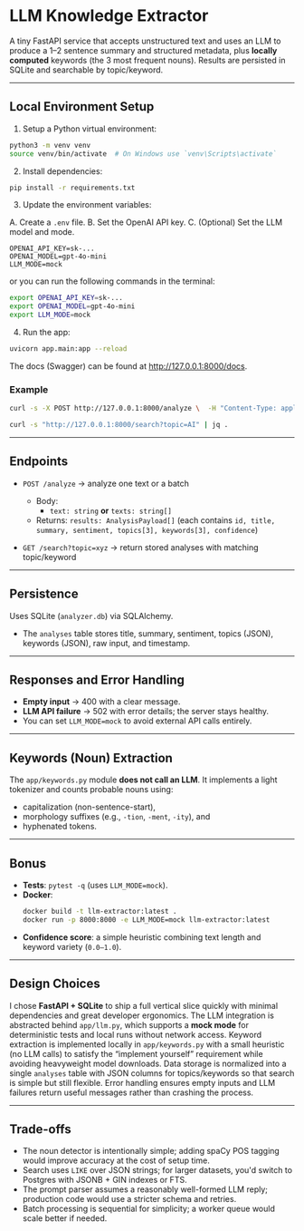 
# LLM Knowledge Extractor

A tiny FastAPI service that accepts unstructured text and uses an LLM to produce a 1–2 sentence summary and structured metadata, plus **locally computed** keywords (the 3 most frequent nouns). Results are persisted in SQLite and searchable by topic/keyword.

---

## Local Environment Setup

1. Setup a Python virtual environment:
```bash
python3 -m venv venv
source venv/bin/activate  # On Windows use `venv\Scripts\activate`
```

2. Install dependencies:
```bash
pip install -r requirements.txt
```

3. Update the environment variables:

A. Create a `.env` file.
B. Set the OpenAI API key. 
C. (Optional) Set the LLM model and mode.
```aiignore
OPENAI_API_KEY=sk-...
OPENAI_MODEL=gpt-4o-mini
LLM_MODE=mock
```

or you can run the following commands in the terminal:
```bash
export OPENAI_API_KEY=sk-...
export OPENAI_MODEL=gpt-4o-mini
export LLM_MODE=mock
```


4. Run the app:
```bash
uvicorn app.main:app --reload
```

The docs (Swagger) can be found at http://127.0.0.1:8000/docs.

### Example

```bash
curl -s -X POST http://127.0.0.1:8000/analyze \  -H "Content-Type: application/json" \  -d '{"text":"OpenAI announced a new AI model today. Cloud providers reacted positively."}' | jq .

curl -s "http://127.0.0.1:8000/search?topic=AI" | jq .
```

---

## Endpoints

- `POST /analyze` → analyze one text or a batch
  - Body:
    - `text: string` **or** `texts: string[]`
  - Returns: `results: AnalysisPayload[]` (each contains `id, title, summary, sentiment, topics[3], keywords[3], confidence`)

- `GET /search?topic=xyz` → return stored analyses with matching topic/keyword

---

## Persistence

Uses SQLite (`analyzer.db`) via SQLAlchemy.
* The `analyses` table stores title, summary, sentiment, topics (JSON), keywords (JSON), raw input, and timestamp.

---

## Responses and Error Handling

- **Empty input** → 400 with a clear message.
- **LLM API failure** → 502 with error details; the server stays healthy.
- You can set `LLM_MODE=mock` to avoid external API calls entirely.

---

## Keywords (Noun) Extraction

The `app/keywords.py` module **does not call an LLM**. It implements a light tokenizer and counts probable nouns using:
- capitalization (non-sentence-start), 
- morphology suffixes (e.g., `-tion`, `-ment`, `-ity`), and
- hyphenated tokens.

---

## Bonus

- **Tests**: `pytest -q` (uses `LLM_MODE=mock`).
- **Docker**:
  ```bash
  docker build -t llm-extractor:latest .
  docker run -p 8000:8000 -e LLM_MODE=mock llm-extractor:latest
  ```
- **Confidence score**: a simple heuristic combining text length and keyword variety (`0.0–1.0`).

---

## Design Choices

I chose **FastAPI + SQLite** to ship a full vertical slice quickly with minimal dependencies and great developer ergonomics. The LLM integration is abstracted behind `app/llm.py`, which supports a **mock mode** for deterministic tests and local runs without network access. Keyword extraction is implemented locally in `app/keywords.py` with a small heuristic (no LLM calls) to satisfy the “implement yourself” requirement while avoiding heavyweight model downloads. Data storage is normalized into a single `analyses` table with JSON columns for topics/keywords so that search is simple but still flexible. Error handling ensures empty inputs and LLM failures return useful messages rather than crashing the process.

---

## Trade-offs

- The noun detector is intentionally simple; adding spaCy POS tagging would improve accuracy at the cost of setup time.
- Search uses `LIKE` over JSON strings; for larger datasets, you'd switch to Postgres with JSONB + GIN indexes or FTS.
- The prompt parser assumes a reasonably well-formed LLM reply; production code would use a stricter schema and retries.
- Batch processing is sequential for simplicity; a worker queue would scale better if needed.
